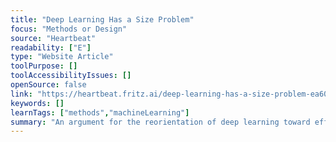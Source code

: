 ```yaml
---
title: "Deep Learning Has a Size Problem"
focus: "Methods or Design"
source: "Heartbeat"
readability: ["E"]
type: "Website Article"
toolPurpose: []
toolAccessibilityIssues: []
openSource: false
link: "https://heartbeat.fritz.ai/deep-learning-has-a-size-problem-ea601304cd8"
keywords: []
learnTags: ["methods","machineLearning"]
summary: "An argument for the reorientation of deep learning toward efficient machine learning that benefits the largest amount of people. "
---
```


